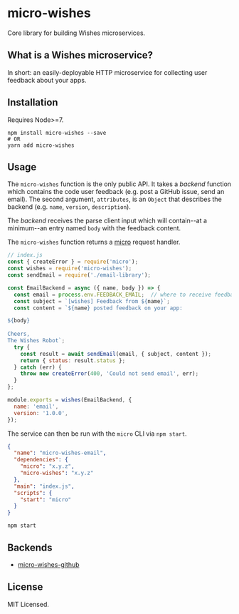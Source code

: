 # micro-wishes

Core library for building Wishes microservices.

## What is a Wishes microservice?

In short: an easily-deployable HTTP microservice for collecting user feedback about your apps.

## Installation

Requires Node>=7.

```
npm install micro-wishes --save
# OR
yarn add micro-wishes
```

## Usage

The `micro-wishes` function is the only public API. It takes a *backend* function which contains the code user feedback (e.g. post a GitHub issue, send an email). The second argument, `attributes`, is an `Object` that describes the backend (e.g. `name`, `version`, `description`).

The *backend* receives the parse client input which will contain--at a minimum--an entry named `body` with the feedback content.

The `micro-wishes` function returns a [micro](https://github.com/zeit/micro) request handler.


```javascript
// index.js
const { createError } = require('micro');
const wishes = require('micro-wishes');
const sendEmail = require('./email-library');

const EmailBackend = async ({ name, body }) => {
  const email = process.env.FEEDBACK_EMAIL;  // where to receive feedback
  const subject = `[wishes] Feedback from ${name}`;
  const content = `${name} posted feedback on your app:

${body}
  
Cheers,
The Wishes Robot`;
  try {
    const result = await sendEmail(email, { subject, content });
    return { status: result.status };
  } catch (err) {
    throw new createError(400, 'Could not send email', err);
  }
};

module.exports = wishes(EmailBackend, {
  name: 'email',
  version: '1.0.0',
});
```

The service can then be run with the `micro` CLI via `npm start`.

```json
{
  "name": "micro-wishes-email",
  "dependencies": {
    "micro": "x.y.z",
    "micro-wishes": "x.y.z"
  },
  "main": "index.js",
  "scripts": {
    "start": "micro"
  }
}
```

```
npm start
```

## Backends

- [micro-wishes-github](https://github.com/wishesjs/micro-wishes-github)

## License

MIT Licensed.

